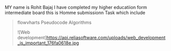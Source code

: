 MY name is Rohit Bajaj 
I have completed my higher educatiion form intermediate board
this is Homme submissionn Task 
which include
> flowvharts
> Pseudocode
> Algorithms
>
>![Web development]https://api.reliasoftware.com/uploads/web_development_is_important_176fa0618e.jpg

